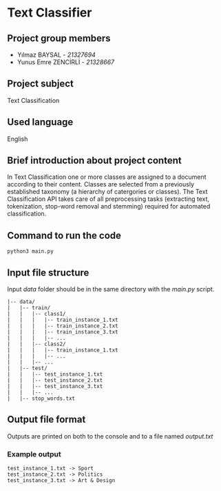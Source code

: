 # Text Classifier

## Project group members
- Yılmaz BAYSAL - _21327694_
- Yunus Emre ZENCİRLİ - _21328667_

## Project subject
Text Classification 

## Used language
English

## Brief introduction about project content   
In Text Classification one or more classes are assigned to a document according to their content. Classes are selected from a previously established taxonomy (a hierarchy of catergories or classes). The Text Classification API takes care of all preprocessing tasks (extracting text, tokenization, stop-word removal and stemming) required for automated classification.  

## Command to run the code
    python3 main.py

## Input file structure
Input _data_ folder should be in the same directory with the _main.py_ script.

    |-- data/
    |   |-- train/
    |   |   |-- class1/
    |   |   |   |-- train_instance_1.txt
    |   |   |   |-- train_instance_2.txt
    |   |   |   |-- train_instance_3.txt
    |   |   |   |-- ...
    |   |   |-- class2/
    |   |   |   |-- train_instance_1.txt
    |   |   |   |-- ...
    |   |   |-- ...
    |   |-- test/
    |   |   |-- test_instance_1.txt
    |   |   |-- test_instance_2.txt
    |   |   |-- test_instance_3.txt
    |   |   |-- ...
    |   |-- stop_words.txt
        
## Output file format
Outputs are printed on both to the console and to a file named _output.txt_

### Example output
    test_instance_1.txt -> Sport
    test_instance_2.txt -> Politics  
    test_instance_3.txt -> Art & Design  